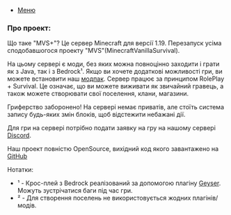 - [Меню](/ua)
### Про проект:

Що таке "MVS+"? Це сервер Minecraft для версії 1.19.  Перезапуск усіма сподобавшогося проекту "MVS"(MinecraftVanillaSurvival).

На цьому сервері є моди, без яких можна повноцінно заходити і грати як з Java, так і з Bedrock¹.  Якщо ви хочете додаткові можливості гри, ви можете встановити наш [модпак](/ua/modpack).
Сервер працює за принципом RolePlay + Survival. Це означає, що ви можете виживати як звичайний гравець, а також можете створювати свої поселення, клани, магазини.

Гриферство заборонено!  На сервері немає приватів, але стоїть система запису будь-яких змін блоків, щоб відстежити небажані дії.

Для гри на сервері потрібно подати заявку на гру на нашому сервері [Discord](). 

Наш проект повністю OpenSource, вихідний код якого завантажено на [GitHub](https://github.com/MVSPlus)


Нотатки:
- ¹ - Крос-плей з Bedrock реалізований за допомогою плагіну [Geyser](https://geysermc.org). Можуть зустрічатися баги під час гри.
- ² - Для створення поселень не використовується жодних плагінів/модів.
